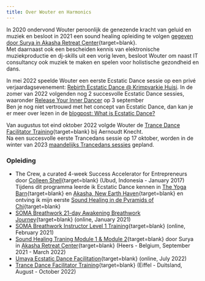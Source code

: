 ```yaml
---
title: Over Wouter en Harmonics
---
```


In 2020 ondervond Wouter peroonlijk de genezende kracht van geluid en muziek en besloot in 2021 een sound healing opleiding te volgen [gegeven door Surya in Akasha Retreat Center](https://www.akasharetreatcenter.com/){target=blank}.<br/>Met daarnaast ook een bescheiden kennis van elektronische muziekproductie en dj-skills uit een vorig leven, besloot Wouter om naast IT consultancy ook muziek te maken en spelen voor holistische gezondheid en dans.

In mei 2022 speelde Wouter een eerste Ecstatic Dance sessie op een privé verjaardagsevenement: [Rebirth Ecstatic Dance @ Krimpvarkie Huisi](/blog/rebirthecstaticdance). In de zomer van 2022 volgenden nog 2 succesvolle Ecstatic Dance sessies, waaronder [Release Your Inner Dancer](/blog/releaseyourinnerdancer) op 3 september<br>
Ben je nog niet vertrouwd met het concept van Ecstatic Dance, dan kan je er meer over lezen in de [blogpost: What is Ecstatic Dance?](/blog/watisecstaticdance)

Van augustus tot eind oktober 2022 volgde Wouter de [Trance Dance Facilitator Training](https://trance-dance.net/events/trancedance-facilitator-training/){target=blank} bij Aernoudt Knecht.<br>
Na een succesvolle eerste Trancedans sessie op 17 oktober, worden in de winter van 2023 [maandelijks Trancedans sessies](/trancedance) gepland.

### Opleiding

* The Crew, a curated 4-week Success Accelerator for Entrepreneurs door [Colleen Shell](https://fabx.tv/speaker/colleen-schell/){target=blank} (Ubud, Indonesia - January 2017)<br>
Tijdens dit programma leerde ik Ecstatic Dance kennen in [The Yoga Barn](https://www.theyogabarn.com){target=blank} en [Akasha, New Earth Haven](https://newearthhaven.com/){target=blank} en ontving ik mijn eerste [Sound Healing in de Pyramids of Chi](https://pyramidsofchi.com/){target=blank}
* [SOMA Breathwork 21-day Awakening Breathwork Journey](https://www.somabreath.com/the-awakening-breathwork-journey-fp/){target=blank} (online, January 2021)
* [SOMA Breathwork Instructor Level 1 Training](https://www.somabreath.com/breathwork-facilitator-teacher-training-certification/){target=blank} (online, February 2021)
* [Sound Healing Traning Module 1 & Module 2](https://www.akasharetreatcenter.com/soundhealing-training){target=blank} door
Surya in [Akasha Retreat Center](https://www.akasharetreatcenter.com/){target=blank} (Heers - Belgium, September 2021 - March 2022)
* [Umaya Ecstatic Dance Facilitation](https://umaya.love/courses/ecstatic-dance-facilitation-guidelines-tools-exercises/){target=blank} (online, July 2022)
* [Trance Dance Facilitator Training](https://trance-dance.net/){target=blank} (Eiffel - Duitsland, August - October 2022)
